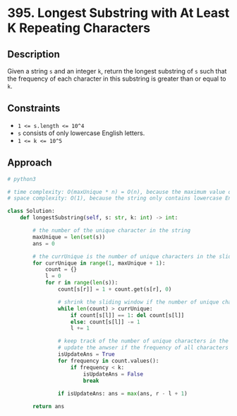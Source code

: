 # 395. Longest Substring with At Least K Repeating Characters

## Description

Given a string `s` and an integer `k`, return the longest substring of `s` such that the frequency of each character in this substring is greater than or equal to `k`.

## Constraints

- `1 <= s.length <= 10^4`
- `s` consists of only lowercase English letters.
- `1 <= k <= 10^5`

## Approach

```python
# python3

# time complexity: O(maxUnique * n) = O(n), because the maximum value of maxUnique is 26.
# space complexity: O(1), because the string only contains lowercase English letters.

class Solution:
    def longestSubstring(self, s: str, k: int) -> int:

        # the number of the unique character in the string
        maxUnique = len(set(s))
        ans = 0

        # the currUnique is the number of unique characters in the sliding window
        for currUnique in range(1, maxUnique + 1):
            count = {}
            l = 0
            for r in range(len(s)):
                count[s[r]] = 1 + count.get(s[r], 0)

                # shrink the sliding window if the number of unique characters is greater than the currUnique
                while len(count) > currUnique:
                    if count[s[l]] == 1: del count[s[l]]
                    else: count[s[l]] -= 1
                    l += 1

                # keep track of the number of unique characters in the sliding window having at least k frequency
                # update the anwser if the frequency of all characters in the sliding window is greater or equal to k
                isUpdateAns = True
                for frequency in count.values():
                    if frequency < k:
                        isUpdateAns = False
                        break
                
                if isUpdateAns: ans = max(ans, r - l + 1)

        return ans
```